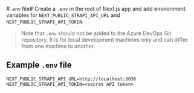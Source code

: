 #`.env` file#
Create a `.env` in the root of Next.js app and add environment variables for `NEXT_PUBLIC_STRAPI_API_URL` and `NEXT_PUBLIC_STRAPI_API_TOKEN`.

> Note that `.env` should not be added to the Azure DevOps Git repository. It is for local development machines only and can differ from one machine to another.

## Example `.env` file ##
```
NEXT_PUBLIC_STRAPI_API_URL=http://localhost:3036
NEXT_PUBLIC_STRAPI_API_TOKEN=<secret API token>
```